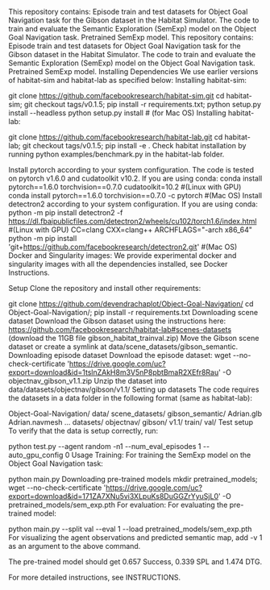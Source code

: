 This repository contains:
Episode train and test datasets for Object Goal Navigation task for the Gibson dataset in the Habitat Simulator.
The code to train and evaluate the Semantic Exploration (SemExp) model on the Object Goal Navigation task.
Pretrained SemExp model.
This repository contains:
Episode train and test datasets for Object Goal Navigation task for the Gibson dataset in the Habitat Simulator.
The code to train and evaluate the Semantic Exploration (SemExp) model on the Object Goal Navigation task.
Pretrained SemExp model.
Installing Dependencies
We use earlier versions of habitat-sim and habitat-lab as specified below:
Installing habitat-sim:

git clone https://github.com/facebookresearch/habitat-sim.git
cd habitat-sim; git checkout tags/v0.1.5; 
pip install -r requirements.txt; 
python setup.py install --headless
python setup.py install # (for Mac OS)
Installing habitat-lab:

git clone https://github.com/facebookresearch/habitat-lab.git
cd habitat-lab; git checkout tags/v0.1.5; 
pip install -e .
Check habitat installation by running python examples/benchmark.py in the habitat-lab folder.

Install pytorch according to your system configuration. The code is tested on pytorch v1.6.0 and cudatoolkit v10.2. If you are using conda:
conda install pytorch==1.6.0 torchvision==0.7.0 cudatoolkit=10.2 #(Linux with GPU)
conda install pytorch==1.6.0 torchvision==0.7.0 -c pytorch #(Mac OS)
Install detectron2 according to your system configuration. If you are using conda:
python -m pip install detectron2 -f https://dl.fbaipublicfiles.com/detectron2/wheels/cu102/torch1.6/index.html #(Linux with GPU)
CC=clang CXX=clang++ ARCHFLAGS="-arch x86_64" python -m pip install 'git+https://github.com/facebookresearch/detectron2.git' #(Mac OS)
Docker and Singularity images:
We provide experimental docker and singularity images with all the dependencies installed, see Docker Instructions.

Setup
Clone the repository and install other requirements:

git clone https://github.com/devendrachaplot/Object-Goal-Navigation/
cd Object-Goal-Navigation/;
pip install -r requirements.txt
Downloading scene dataset
Download the Gibson dataset using the instructions here: https://github.com/facebookresearch/habitat-lab#scenes-datasets (download the 11GB file gibson_habitat_trainval.zip)
Move the Gibson scene dataset or create a symlink at data/scene_datasets/gibson_semantic.
Downloading episode dataset
Download the episode dataset:
wget --no-check-certificate 'https://drive.google.com/uc?export=download&id=1tslnZAkH8m3V5nP8pbtBmaR2XEfr8Rau' -O objectnav_gibson_v1.1.zip
Unzip the dataset into data/datasets/objectnav/gibson/v1.1/
Setting up datasets
The code requires the datasets in a data folder in the following format (same as habitat-lab):

Object-Goal-Navigation/
  data/
    scene_datasets/
      gibson_semantic/
        Adrian.glb
        Adrian.navmesh
        ...
    datasets/
      objectnav/
        gibson/
          v1.1/
            train/
            val/
Test setup
To verify that the data is setup correctly, run:

python test.py --agent random -n1 --num_eval_episodes 1 --auto_gpu_config 0
Usage
Training:
For training the SemExp model on the Object Goal Navigation task:

python main.py
Downloading pre-trained models
mkdir pretrained_models;
wget --no-check-certificate 'https://drive.google.com/uc?export=download&id=171ZA7XNu5vi3XLpuKs8DuGGZrYyuSjL0' -O pretrained_models/sem_exp.pth
For evaluation:
For evaluating the pre-trained model:

python main.py --split val --eval 1 --load pretrained_models/sem_exp.pth
For visualizing the agent observations and predicted semantic map, add -v 1 as an argument to the above command.

The pre-trained model should get 0.657 Success, 0.339 SPL and 1.474 DTG.

For more detailed instructions, see INSTRUCTIONS.

